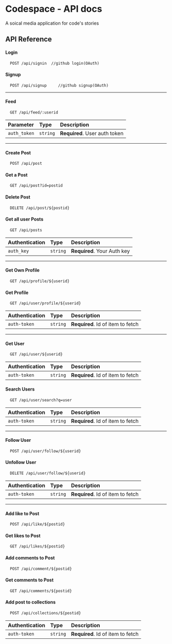 # Codespace - API docs

A soical media application for code's stories

## API Reference

#### Login

```http
  POST /api/signin  //github login(OAuth)
```

#### Signup

```http
  POST /api/signup     //github signup(OAuth)
```

---

#### Feed

```http
  GET /api/feed/:userid
```

| Parameter    | Type     | Description                   |
| :----------- | :------- | :---------------------------- |
| `auth_token` | `string` | **Required**. User auth token |

---

#### Create Post

```http
  POST /api/post
```

#### Get a Post

```http
  GET /api/post?id=postid
```

#### Delete Post

```http
  DELETE /api/post/${postid}
```

#### Get all user Posts

```http
  GET /api/posts
```

| Authentication | Type     | Description                 |
| :------------- | :------- | :-------------------------- |
| `auth_key`     | `string` | **Required**. Your Auth key |

---

#### Get Own Profile

```http
  GET /api/profile/${userid}
```

#### Get Profile

```http
  GET /api/user/profile/${userid}
```

| Authentication | Type     | Description                       |
| :------------- | :------- | :-------------------------------- |
| `auth-token`   | `string` | **Required**. Id of item to fetch |

---

#### Get User

```http
  GET /api/user/${userid}
```

| Authentication | Type     | Description                       |
| :------------- | :------- | :-------------------------------- |
| `auth-token`   | `string` | **Required**. Id of item to fetch |

#### Search Users

```http
  GET /api/user/search?q=user
```

| Authentication | Type     | Description                       |
| :------------- | :------- | :-------------------------------- |
| `auth-token`   | `string` | **Required**. Id of item to fetch |

---

#### Follow User

```http
  POST /api/user/follow/${userid}
```

#### Unfollow User

```http
  DELETE /api/user/follow/${userid}
```

| Authentication | Type     | Description                       |
| :------------- | :------- | :-------------------------------- |
| `auth-token`   | `string` | **Required**. Id of item to fetch |

---

#### Add like to Post

```http
  POST /api/like/${postid}
```

#### Get likes to Post

```http
  GET /api/likes/${postid}
```

#### Add comments to Post

```http
  POST /api/comment/${postid}
```

#### Get comments to Post

```http
  GET /api/comments/${postid}
```

#### Add post to collections

```http
  POST /api/collections/${postid}
```

| Authentication | Type     | Description                       |
| :------------- | :------- | :-------------------------------- |
| `auth-token`   | `string` | **Required**. Id of item to fetch |
